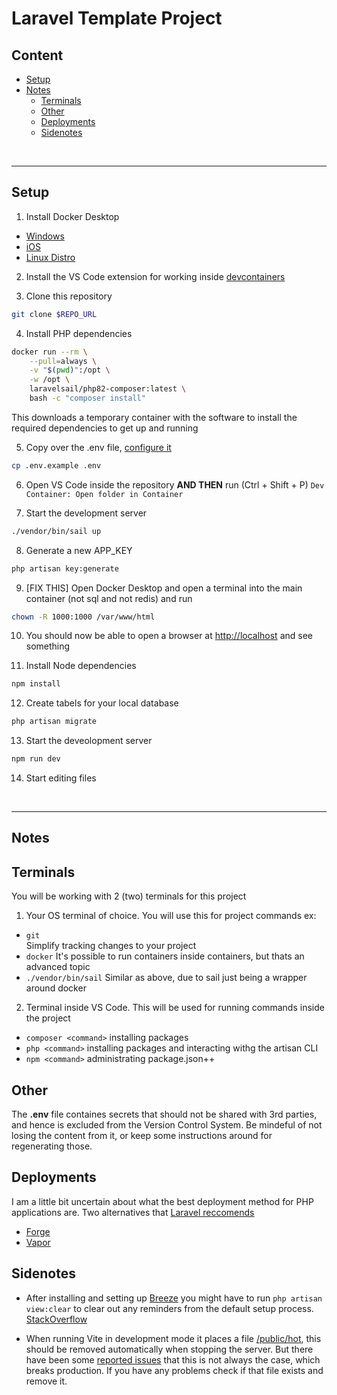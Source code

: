 # Laravel Template Project

## Content

- [Setup](#setup)
- [Notes](#notes)
  - [Terminals](#terminals)
  - [Other](#other)
  - [Deployments](#deployments)
  - [Sidenotes](#sidenotes)

<br><hr>

## Setup

1. Install Docker Desktop
  - [Windows](https://docs.docker.com/desktop/install/windows-install/)
  - [iOS](https://docs.docker.com/desktop/install/mac-install/)
  - [Linux Distro](https://docs.docker.com/desktop/install/linux-install/)

2. Install the VS Code extension for working inside [devcontainers](https://marketplace.visualstudio.com/items?itemName=ms-vscode-remote.remote-containers)

3. Clone this repository
```sh
git clone $REPO_URL
```

4. Install PHP dependencies
```sh
docker run --rm \
    --pull=always \
    -v "$(pwd)":/opt \
    -w /opt \
    laravelsail/php82-composer:latest \
    bash -c "composer install"
```
This downloads a temporary container with the software to install the required dependencies to get up and running

5. Copy over the .env file, [configure it](https://laravel.com/docs/10.x/configuration#introduction)
```sh
cp .env.example .env
```

6. Open VS Code inside the repository **AND THEN** run (Ctrl + Shift + P) ```Dev Container: Open folder in Container```

7. Start the development server
```sh
./vendor/bin/sail up
```

8. Generate a new APP_KEY
```sh
php artisan key:generate
```

9. [FIX THIS] Open Docker Desktop and open a terminal into the main container (not sql and not redis) and run
```sh
chown -R 1000:1000 /var/www/html
```

10. You should now be able to open a browser at [http://localhost](http://localhost) and see something

11. Install Node dependencies
```sh
npm install
```

12. Create tabels for your local database
```sh
php artisan migrate
```

13. Start the deveolopment server
```sh
npm run dev
```

14. Start editing files

<br><hr>

## **Notes**

## Terminals

You will be working with 2 (two) terminals for this project

1. Your OS terminal of choice. You will use this for project commands ex:
  - ```git``` <br>
    Simplify tracking changes to your project
  - ```docker```
    It's possible to run containers inside containers, but thats an advanced topic
  - ```./vendor/bin/sail```
    Similar as above, due to sail just being a wrapper around docker

2. Terminal inside VS Code. This will be used for running commands inside the project
  - ```composer <command>``` installing packages
  - ```php <command>``` installing packages and interacting withg the artisan CLI
  - ```npm <command>``` administrating package.json++

## Other

The **.env** file containes secrets that should not be shared with 3rd parties, and hence is excluded from the Version Control System. Be mindeful of not losing the content from it, or keep some instructions around for regenerating those.

## Deployments

I am a little bit uncertain about what the best deployment method for PHP applications are.
Two alternatives that [Laravel reccomends](https://laravel.com/docs/10.x/deployment)

- [Forge](https://forge.laravel.com/#pricing)
- [Vapor](https://vapor.laravel.com/)

## Sidenotes

- After installing and setting up [Breeze](https://laravel.com/docs/10.x/starter-kits#laravel-breeze) you might have to run ```php artisan view:clear``` to clear out any reminders from the default setup process. [StackOverflow](https://stackoverflow.com/a/72821399)

- When running Vite in development mode it places a file [/public/hot](./public/hot), this should be removed automatically when stopping the server. But there have been some [reported issues](https://laracasts.com/discuss/channels/vite/laravel-vite-err-address-invalid?page=1&replyId=872112) that this is not always the case, which breaks production. If you have any problems check if that file exists and remove it.